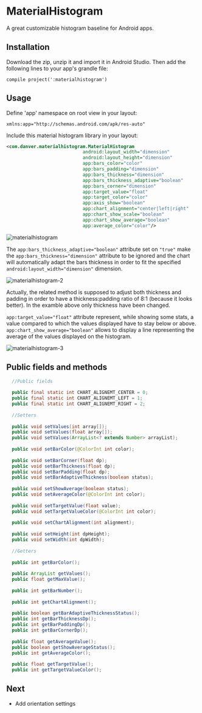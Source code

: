 # MaterialHistogram
A great customizable histogram baseline for Android apps.

## Installation
Download the zip, unzip it and import it in Android Studio. Then add the following lines to your app's grandle file:
```
compile project(':materialhistogram')
```
## Usage

Define 'app' namespace on root view in your layout:
```
xmlns:app="http://schemas.android.com/apk/res-auto"
```
Include this material histogram library in your layout:
```xml
<com.danver.materialhistogram.MaterialHistogram
                            android:layout_width="dimension"
                            android:layout_height="dimension"
                            app:bars_color="color"
                            app:bars_padding="dimension"
                            app:bars_thickness="dimension"
                            app:bars_thickness_adaptive="boolean"
                            app:bars_corner="dimension"
                            app:target_value="float"
                            app:target_color="color"
                            app:axis_show="boolean"
                            app:chart_alignment="center|left|right"
                            app:chart_show_scale="boolean"
                            app:chart_show_average="boolean"
                            app:average_color="color"/>
```

![materialhistogram](https://cloud.githubusercontent.com/assets/28715404/26629481/e95eef5a-4602-11e7-83c5-a033aff04eeb.png)

The ```app:bars_thickness_adaptive="boolean"``` attribute set on ```"true"``` make the ```app:bars_thickness="dimension"``` attribute to be ignored and the chart will automatically adapt the bars thickness in order to fit the specified ```android:layout_width="dimension"``` dimension.

![materialhistogram-2](https://cloud.githubusercontent.com/assets/28715404/26695775/6252f37a-470c-11e7-959a-bc64699c6222.png)

Actually, the related method is supposed to adjust both thickness and padding in order to have a thickness:padding ratio of 8:1 (because it looks better). In the examble above only thickness have been changed.

```app:target_value="float"``` attribute represent, while showing some stats, a value compared to which the values displayed have to stay below or above. ```app:chart_show_average="boolean"``` allows to display a line representing the average of the values displayed on the histogram.

![materialhistogram-3](https://cloud.githubusercontent.com/assets/28715404/26755465/1e4d7a50-488e-11e7-91d0-a0205d107042.png)

## Public fields and methods

```java
  //Public fields
  
  public final static int CHART_ALIGNEMT_CENTER = 0;
  public final static int CHART_ALIGNEMT_LEFT = 1;
  public final static int CHART_ALIGNEMT_RIGHT = 2;
  
  //Setters
  
  public void setValues(int array[]);
  public void setValues(float array[]);
  public void setValues(ArrayList<? extends Number> arrayList);
  
  public void setBarColor(@ColorInt int color);
  
  public void setBarCorner(float dp);
  public void setBarThickness(float dp);
  public void setBarPadding(float dp);
  public void setBarAdaptiveThickness(boolean status);
  
  public void setShowAverage(boolean status);
  public void setAverageColor(@ColorInt int color);
  
  public void setTargetValue(float value);
  public void setTargetValueColor(@ColorInt int color);
  
  public void setChartAlignment(int alignment);
  
  public void setHeight(int dpHeight);
  public void setWidth(int dpWidth);
  
  //Getters
  
  public int getBarColor();
  
  public ArrayList getValues();
  public float getMaxValue();
  
  public int getBarNumber();
  
  public int getChartAlignment();
  
  public boolean getBarAdaptiveThicknessStatus();
  public int getBarThicknessDp();
  public int getBarPaddingDp();
  public int getBarCornerDp();
  
  public float getAverageValue();
  public boolean getShowAverageStatus();
  public int getAverageColor();
  
  public float getTargetValue();
  public int getTargetValueColor();

```

## Next

- Add orientation settings
